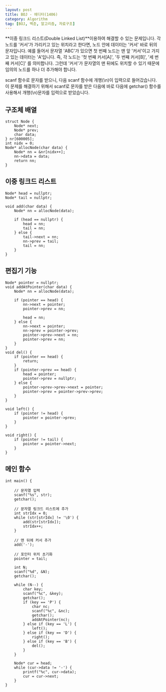 ```yaml
---
layout: post
title: BOJ - 에디터(1406)
category: Algorithm
tag: [BOJ, 백준, 알고리즘, 자료구조]
---
```


**이중 링크드 리스트(Double Linked List)**이용하여 해결할 수 있는 문제입니다. 각 노드를 '커서'가 가리키고 있는 위치라고 한다면, 노드 안에 데이터는 '커서' 바로 뒤의 문자입니다. 예를 들어서 문자열 'ABC'가 있으면 첫 번째 노드는 맨 앞 '커서'이고 가지고 있는 데이터는 'A'입니다. 즉, 각 노드는 '첫 번째 커서[A]', '두 번째 커서[B]', '세 번째 커서[C]' 를 의미합니다. 그런데 '커서'가 문자열의 맨 뒤에도 위치할 수 있기 때문에 임의의 노드를 하나 더 추가해야 합니다.


<div class="message">
scanf 함수로 문자를 받으니, 다음 scanf 함수에 개행(\n)이 입력으로 들어갔습니다. 이 문제를 해결하기 위해서 scanf로 문자를 받은 다음에 바로 다음에 getchar() 함수를 사용해서 개행(\n)문자를 입력으로 받았습니다.
</div>


## 구조체 배열
```
struct Node {
	Node* next;
	Node* prev;
	char data;
} nr[600005];
int nidx = 0;
Node* allocNode(char data) {
	Node* nn = &nr[nidx++];
	nn->data = data;
	return nn;
}
```

## 이중 링크드 리스트
```
Node* head = nullptr;
Node* tail = nullptr;

void add(char data) {
	Node* nn = allocNode(data);

	if (head == nullptr) {
		head = nn;
		tail = nn;
	} else {
		tail->next = nn;
		nn->prev = tail;
		tail = nn;
	}
}
```

## 편집기 기능
```
Node* pointer = nullptr;
void addAtPointer(char data) {
	Node* nn = allocNode(data);
	
	if (pointer == head) {
		nn->next = pointer;
		pointer->prev = nn;

		head = nn;
	} else {
		nn->next = pointer;
		nn->prev = pointer->prev;
		pointer->prev->next = nn;
		pointer->prev = nn;
	}
}
void del() {
	if (pointer == head) {
		return;
	}
	if (pointer->prev == head) {
		head = pointer;
		pointer->prev = nullptr;
	} else {
		pointer->prev->prev->next = pointer;
		pointer->prev = pointer->prev->prev;
	}
}

void left() {
	if (pointer != head) {
		pointer = pointer->prev;
	}
}

void right() {
	if (pointer != tail) {
		pointer = pointer->next;
	}
}
```

## 메인 함수
```
int main() {

	// 문자열 입력
	scanf("%s", str);
	getchar();

	// 문자열 링크드 리스트에 추가
	int strIdx = 0;
	while (str[strIdx] != '\0') {
		add(str[strIdx]);
		strIdx++;
	}

	// 맨 뒤에 커서 추가
	add('-');

	// 포인터 위치 초기화
	pointer = tail;

	int N;
	scanf("%d", &N);
	getchar();

	while (N--) {
		char key;
		scanf("%c", &key);
		getchar();
		if (key == 'P') {
			char nc;
			scanf("%c", &nc);
			getchar();
			addAtPointer(nc);
		} else if (key == 'L') {
			left();
		} else if (key == 'D') {
			right();
		} else if (key == 'B') {
			del();
		}
	}

	Node* cur = head;
	while (cur->data != '-') {
		printf("%c", cur->data);
		cur = cur->next;
	}
}
```